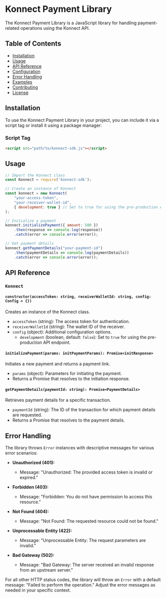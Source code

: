 # Konnect Payment Library

The Konnect Payment Library is a JavaScript library for handling payment-related operations using the Konnect API.

## Table of Contents

- [Installation](#installation)
- [Usage](#usage)
- [API Reference](#api-reference)
- [Configuration](#configuration)
- [Error Handling](#error-handling)
- [Examples](#examples)
- [Contributing](#contributing)
- [License](#license)

## Installation

To use the Konnect Payment Library in your project, you can include it via a script tag or install it using a package manager:

### Script Tag

```html
<script src="path/to/konnect-sdk.js"></script>
```

## Usage

```js
// Import the Konnect class
const Konnect = require('konnect-sdk');

// Create an instance of Konnect
const konnect = new Konnect(
    "your-access-token",
    "your-receiver-wallet-id",
    { development: true } // Set to true for using the pre-production API endpoint
);

// Initialize a payment
konnect.initializePayment({ amount: 500 })
    .then(response => console.log(response))
    .catch(error => console.error(error));

// Get payment details
konnect.getPaymentDetails("your-payment-id")
    .then(paymentDetails => console.log(paymentDetails))
    .catch(error => console.error(error));
```

## API Reference

### `Konnect`

#### `constructor(accessToken: string, receiverWalletId: string, config: Config = {})`

Creates an instance of the Konnect class.

- `accessToken` (string): The access token for authentication.
- `receiverWalletId` (string): The wallet ID of the receiver.
- `config` (object): Additional configuration options.
  - `development` (boolean, default: `false`): Set to `true` for using the pre-production API endpoint.

#### `initializePayment(params: initPaymentParams): Promise<initResponse>`

Initiates a new payment and returns a payment link.

- `params` (object): Parameters for initiating the payment.
- Returns a Promise that resolves to the initiation response.

#### `getPaymentDetails(paymentId: string): Promise<PaymentDetails>`

Retrieves payment details for a specific transaction.

- `paymentId` (string): The ID of the transaction for which payment details are requested.
- Returns a Promise that resolves to the payment details.


## Error Handling

The library throws `Error` instances with descriptive messages for various error scenarios:

- **Unauthorized (401):**
  - Message: "Unauthorized: The provided access token is invalid or expired."

- **Forbidden (403):**
  - Message: "Forbidden: You do not have permission to access this resource."

- **Not Found (404):**
  - Message: "Not Found: The requested resource could not be found."

- **Unprocessable Entity (422):**
  - Message: "Unprocessable Entity: The request parameters are invalid."

- **Bad Gateway (502):**
  - Message: "Bad Gateway: The server received an invalid response from an upstream server."

For all other HTTP status codes, the library will throw an `Error` with a default message: "Failed to perform the operation." Adjust the error messages as needed in your specific context.
